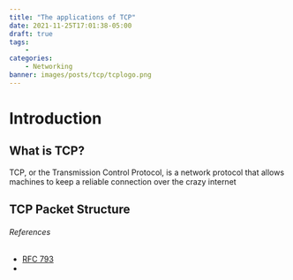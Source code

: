 ```yaml
---
title: "The applications of TCP"
date: 2021-11-25T17:01:38-05:00
draft: true
tags:
    -
categories:
    - Networking
banner: images/posts/tcp/tcplogo.png
---
```


# Introduction

## What is TCP?

TCP, or the Transmission Control Protocol, is a network protocol that allows machines to keep a reliable connection over the crazy internet

## TCP Packet Structure

###### References

- [RFC 793](https://datatracker.ietf.org/doc/html/rfc793)
- 

